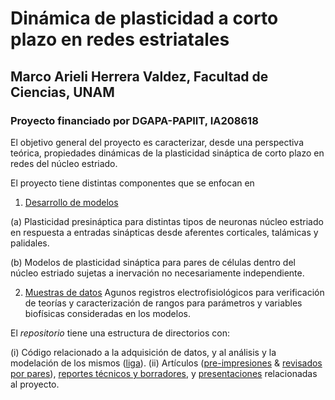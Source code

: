 # Dinámica de plasticidad a corto plazo en redes estriatales
## Marco Arieli Herrera Valdez, Facultad de Ciencias, UNAM
### Proyecto financiado por DGAPA-PAPIIT, IA208618

El objetivo general del proyecto es caracterizar, desde una perspectiva teórica, propiedades dinámicas de la plasticidad sináptica de corto plazo en redes del núcleo estriado.

El proyecto tiene distintas componentes que se enfocan en

1. [Desarrollo de modelos](code_Acquisiton+Analysis+Models/README_code.md)

(a) Plasticidad presináptica para distintas tipos de neuronas núcleo estriado en respuesta a entradas sinápticas desde aferentes corticales, talámicas y palidales.

(b) Modelos de plasticidad sináptica para pares de células dentro del núcleo estriado sujetas a inervación no necesariamente independiente.

2. [Muestras de datos](sampleData/README_data.md)
Agunos registros electrofisiológicos para verificación de teorías y caracterización de rangos para parámetros y variables biofísicas consideradas en los modelos.


El _repositorio_ tiene una estructura de directorios con:

(i) Código relacionado a la adquisición de datos, y al análisis y la modelación de los mismos ([liga](code_Acquisition+Analysis+Models/README_code.md)).
(ii) Artículos ([pre-impresiones](preprints/README_preprints.md) & [revisados por pares](peer-reviewed/README_peer-reviewed.md)), [reportes técnicos y borradores](reports/README_presentations.md), y [presentaciones](presentations/README_presentations.md) relacionadas al proyecto.

